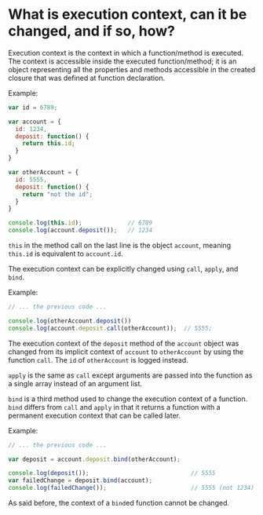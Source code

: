 # What is execution context, can it be changed, and if so, how?

Execution context is the context in which a function/method is executed. The context is accessible inside the executed function/method; it is an object representing all the properties and methods accessible in the created closure that was defined at function declaration.

Example:
```javascript
var id = 6789;

var account = {
  id: 1234,
  deposit: function() {
    return this.id;
  }
}

var otherAccount = {
  id: 5555,
  deposit: function() {
    return "not the id";
  }
}

console.log(this.id);             // 6789
console.log(account.deposit());   // 1234
```

`this` in the method call on the last line is the object `account`, meaning `this.id` is equivalent to `account.id`.

The execution context can be explicitly changed using `call`, `apply`, and `bind`.

Example:
```javascript
// ... the previous code ...

console.log(otherAccount.deposit())
console.log(account.deposit.call(otherAccount));  // 5555;
```

The execution context of the `deposit` method of the `account` object was changed from its implicit context of `account` to `otherAccount` by using the function `call`. The `id` of `otherAccount` is logged instead.

`apply` is the same as `call` except arguments are passed into the function as a single array instead of an argument list.

`bind` is a third method used to change the execution context of a function. `bind` differs from `call` and `apply` in that it returns a function with a permanent execution context that can be called later.

Example:
```javascript
// ... the previous code ...

var deposit = account.deposit.bind(otherAccount);

console.log(deposit());                             // 5555
var failedChange = deposit.bind(account);
console.log(failedChange());                        // 5555 (not 1234)
```

As said before, the context of a `bind`ed function cannot be changed.
